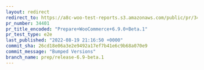 ```yaml
---
layout: redirect
redirect_to: https://a8c-woo-test-reports.s3.amazonaws.com/public/pr/34401/e2e/index.html
pr_number: 34401
pr_title_encoded: "Prepare+WooCommerce+6.9.0+Beta.1"
pr_test_type: e2e
last_published: "2022-08-19 21:16:50 +0000"
commit_sha: 26cd18e06a3e2e9492a17ef7b41e6c9b68a070e9
commit_message: "Bumped Versions"
branch_name: prep/release-6.9-beta.1
---
```

